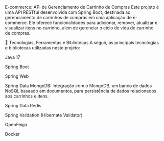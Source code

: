 E-commerce: API de Gerenciamento de Carrinho de Compras
Este projeto é uma API RESTful desenvolvida com Spring Boot, destinada ao gerenciamento de carrinhos de compras em uma aplicação de e-commerce. Ele oferece funcionalidades para adicionar, remover, atualizar e visualizar itens no carrinho, além de gerenciar o ciclo de vida do carrinho de compras.

🚀 Tecnologias, Ferramentas e Bibliotecas
A seguir, as principais tecnologias e bibliotecas utilizadas neste projeto:

Java 17

Spring Boot

Spring Web

Spring Data MongoDB: Integração com o MongoDB, um banco de dados NoSQL baseado em documentos, para persistência de dados relacionados aos carrinhos e itens.

Spring Data Redis

Spring Validation (Hibernate Validator)

OpenFeign

Docker
